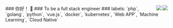 <img align="right" src="https://github-readme-stats.vercel.app/api?username=hide-in-code&show_icons=true&icon_color=CE1D2D&text_color=718096&bg_color=ffffff" />
<img align="right" src="https://github-readme-stats.vercel.app/api/top-langs/?username=hide-in-code&hide=javascript,html,css,makefile,CMake,C" />
### 你好！ 👋
### To be a full stack engineer
###
labels: `php`, `golang`, `python`, `vue.js`, `docker`, `kubernetes`, `Web APP`, `Machine Learning`, `Cloud Native`
